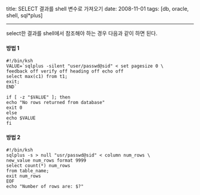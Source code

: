 title: SELECT 결과를 shell 변수로 가져오기
date: 2008-11-01
tags: [db, oracle, shell, sql*plus]

---
select한 결과를 shell에서 참조해야 하는 경우 다음과 같이 하면 된다.
<!--more-->

#### 방법 1
```
#!/bin/ksh
VALUE=`sqlplus -silent "user/passwd@sid" < set pagesize 0 \
feedback off verify off heading off echo off
select max(c1) from t1;
exit;
END`

if [ -z "$VALUE" ]; then
echo "No rows returned from database"
exit 0
else
echo $VALUE
fi
```

#### 방법 2
```
#!/bin/ksh
sqlplus -s > null "usr/passwd@sid" < column num_rows \
new_value num_rows format 9999
select count(*) num_rows
from table_name;
exit num_rows
EOF
echo "Number of rows are: $?"
```
